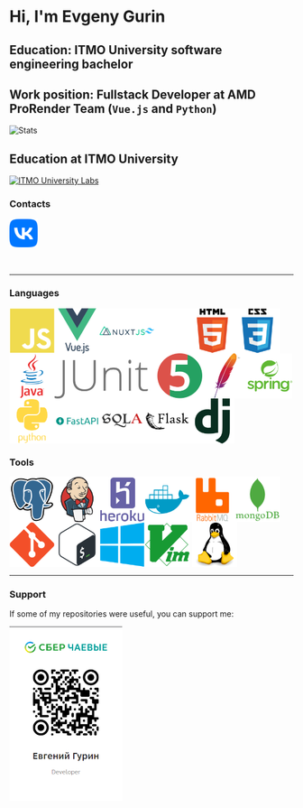 # Hi, I'm Evgeny Gurin
## Education: ITMO University software engineering bachelor
## Work position: Fullstack Developer at AMD ProRender Team (`Vue.js` and `Python`)


![Stats](https://readme-stats.jonas-bernard.dev/api?username=GulDilin&show_icons=true&count_private=true&theme=codeSTACKr&include_all_commits=true)

## Education at ITMO University
[![ITMO University Labs](https://readme-stats.jonas-bernard.dev/api/pin/?username=GulDilin&repo=itmo&theme=codeSTACKr)](https://github.com/GulDilin/itmo)

### Contacts
[<img alt="VK | GulDilin" width="50px" src="./img/vk.png" />][vk]

[vk]: https://vk.com/guldilin


<br/>
<hr>

### Languages

<img align="left" alt="javascript" height="80px" src="https://github.com/devicons/devicon/blob/master/icons/javascript/javascript-plain.svg" />
<img align="left" alt="VueJs" height="80px" src="https://github.com/devicons/devicon/blob/master/icons/vuejs/vuejs-original-wordmark.svg" />
<img align="left" alt="NuxtJs" height="80px" src="https://github.com/devicons/devicon/blob/master/icons/nuxtjs/nuxtjs-original-wordmark.svg" />
<img align="left" alt="Tailwindcss" height="80px" src="https://github.com/devicons/devicon/blob/master/icons/tailwindcss/tailwindcss-original-wordmark.svg" />
<img align="left" alt="HTML5" height="80px" src="https://github.com/devicons/devicon/blob/master/icons/html5/html5-original-wordmark.svg" />
<img align="middle" alt="CSS3" height="80px" src="https://github.com/devicons/devicon/blob/master/icons/css3/css3-original-wordmark.svg" />


<img align="left" alt="Java" height="80px" src="https://github.com/devicons/devicon/blob/master/icons/java/java-original-wordmark.svg" />
<img align="left" alt="JUnit" height="80px" src="./img/junit.png" />
<img align="left" alt="Maven" height="80px" src="https://raw.githubusercontent.com/github/explore/80688e429a7d4ef2fca1e82350fe8e3517d3494d/topics/maven/maven.png" />
<img align="middle" alt="Spring Boot" height="80px"  src="https://github.com/devicons/devicon/blob/master/icons/spring/spring-original-wordmark.svg" />

<img align="left" alt="Python" height="80px" src="https://github.com/devicons/devicon/blob/master/icons/python/python-plain-wordmark.svg" />
<img align="left" alt="FastAPI" height="80px" src="https://github.com/devicons/devicon/blob/master/icons/fastapi/fastapi-plain-wordmark.svg" />
<img align="left" alt="SQLalchemy" height="80px" src="https://github.com/devicons/devicon/blob/master/icons/sqlalchemy/sqlalchemy-original.svg" />
<img align="left" alt="Flask" height="80px" src="https://github.com/devicons/devicon/blob/master/icons/flask/flask-original-wordmark.svg" />
<img align="middle" alt="Django" height="80px" src="https://github.com/devicons/devicon/blob/master/icons/django/django-plain.svg" />

### Tools
<img align="left" alt="postgresql" width="80px" src="https://github.com/devicons/devicon/blob/master/icons/postgresql/postgresql-original.svg" />
<img align="middle" alt="MongoDB" width="80px" src="https://github.com/devicons/devicon/blob/master/icons/mongodb/mongodb-plain-wordmark.svg" />

<img align="left" alt="jenkins" width="80px" src="https://github.com/devicons/devicon/blob/master/icons/jenkins/jenkins-original.svg" />
<img align="left" alt="heroku" width="80px" src="https://github.com/devicons/devicon/blob/master/icons/heroku/heroku-plain-wordmark.svg" />
<img align="left" alt="docker" width="80px" src="https://github.com/devicons/devicon/blob/master/icons/docker/docker-plain.svg" />
<img align="left" alt="Rabbit MQ" height="80px" src="./img/rabbitmq.png" />
<img align="left" alt="git" width="80px" src="https://github.com/devicons/devicon/blob/master/icons/git/git-plain.svg" />
<img align="left" alt="Bash" width="80px" src="https://github.com/devicons/devicon/blob/master/icons/bash/bash-original.svg" />
<img align="middle" alt="vim" width="80px" src="https://github.com/devicons/devicon/blob/master/icons/vim/vim-plain.svg" />

<img align="left" alt="Windows" width="80px" src="https://github.com/devicons/devicon/blob/master/icons/windows8/windows8-original.svg" />
<img align="middle" alt="Linux" width="80px" src="https://github.com/devicons/devicon/blob/master/icons/linux/linux-original.svg" />

<hr>

### Support
If some of my repositories were useful, you can support me:

<img alt="Sber" width="200px" src="./img/money-card.png" />

